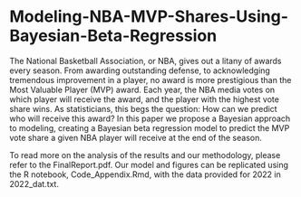 # Modeling-NBA-MVP-Shares-Using-Bayesian-Beta-Regression

The National Basketball Association, or NBA, gives out a litany of awards every season. From awarding
outstanding defense, to acknowledging tremendous improvement in a player, no award is more prestigious
than the Most Valuable Player (MVP) award. Each year, the NBA media votes on which player will
receive the award, and the player with the highest vote share wins. As statisticians, this begs the
question: How can we predict who will receive this award? In this paper we propose a Bayesian approach
to modeling, creating a Bayesian beta regression model to predict the MVP vote share a given NBA
player will receive at the end of the season.

To read more on the analysis of the results and our methodology, please refer to the FinalReport.pdf.
Our model and figures can be replicated using the R notebook, Code_Appendix.Rmd, with the data provided for 2022 in 2022_dat.txt.
